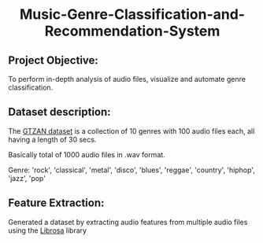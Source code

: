 <h1><p align = "center">Music-Genre-Classification-and-Recommendation-System</p></h1>

## Project Objective:
To perform in-depth analysis of audio files, visualize and automate genre classification.

## Dataset description:
The [GTZAN dataset](https://www.kaggle.com/datasets/andradaolteanu/gtzan-dataset-music-genre-classification) is a collection of 10 genres with 100 audio files each, all having a length of 30 secs.

Basically total of 1000 audio files in .wav format.

Genre: 'rock', 'classical', 'metal', 'disco', 'blues', 'reggae', 'country', 'hiphop', 'jazz', 'pop'

## Feature Extraction:
Generated a dataset by extracting audio features from multiple audio files using the [Librosa](https://librosa.org/doc/latest/tutorial.html) library

